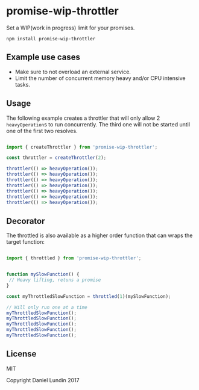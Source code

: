 # promise-wip-throttler

Set a WIP(work in progress) limit for your promises.

`npm install promise-wip-throttler`

## Example use cases

 - Make sure to not overload an external service.
 - Limit the number of concurrent memory heavy and/or CPU intensive tasks.

## Usage

The following example creates a throttler that will only allow 2 `heavyOperation`s to run concurrently.
The third one will not be started until one of the first two resolves.

```js

import { createThrottler } from 'promise-wip-throttler';

const throttler = createThrottler(2);

throttler(() => heavyOperation());
throttler(() => heavyOperation());
throttler(() => heavyOperation());
throttler(() => heavyOperation());
throttler(() => heavyOperation());
throttler(() => heavyOperation());
throttler(() => heavyOperation());
```


## Decorator

The throttled is also available as a higher order function that can wraps the target function:

```js

import { throttled } from 'promise-wip-throttler';


function mySlowFunction() {
 // Heavy lifting, retuns a promise
}

const myThrottledSlowFunction = throttled(1)(mySlowFunction);

// Will only run one at a time
myThrottledSlowFunction();
myThrottledSlowFunction();
myThrottledSlowFunction();
myThrottledSlowFunction();
myThrottledSlowFunction();


```

## License

MIT
 
Copyright Daniel Lundin 2017

